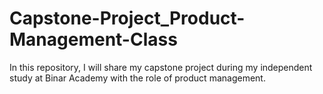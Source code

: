 # Capstone-Project_Product-Management-Class
In this repository, I will share my capstone project during my independent study at Binar Academy with the role of product management.
